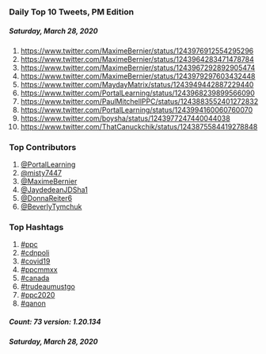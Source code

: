 ### Daily Top 10 Tweets, PM Edition
##### Saturday, March 28, 2020
 1) https://www.twitter.com/MaximeBernier/status/1243976912554295296
 2) https://www.twitter.com/MaximeBernier/status/1243964283471478784
 3) https://www.twitter.com/MaximeBernier/status/1243967292892905474
 4) https://www.twitter.com/MaximeBernier/status/1243979297603432448
 5) https://www.twitter.com/MaydayMatrix/status/1243949442887229440
 6) https://www.twitter.com/PortalLearning/status/1243968239899566090
 7) https://www.twitter.com/PaulMitchellPPC/status/1243883552401272832
 8) https://www.twitter.com/PortalLearning/status/1243994160060760070
 9) https://www.twitter.com/boysha/status/1243977247440044038
10) https://www.twitter.com/ThatCanuckchik/status/1243875584419278848

### Top Contributors
  1) [@PortalLearning](https://www.twitter.com/PortalLearning)
  2) [@misty7447](https://www.twitter.com/misty7447)
  3) [@MaximeBernier](https://www.twitter.com/MaximeBernier)
  4) [@JaydedeanJDSha1](https://www.twitter.com/JaydedeanJDSha1)
  5) [@DonnaReiter6](https://www.twitter.com/DonnaReiter6)
  6) [@BeverlyTymchuk](https://www.twitter.com/BeverlyTymchuk)


### Top Hashtags

  1) [#ppc](https://www.twitter.com/hashtag/ppc)
  2) [#cdnpoli](https://www.twitter.com/hashtag/cdnpoli)
  3) [#covid19](https://www.twitter.com/hashtag/covid19)
  4) [#ppcmmxx](https://www.twitter.com/hashtag/ppcmmxx)
  5) [#canada](https://www.twitter.com/hashtag/canada)
  6) [#trudeaumustgo](https://www.twitter.com/hashtag/trudeaumustgo)
  7) [#ppc2020](https://www.twitter.com/hashtag/ppc2020)
  8) [#qanon](https://www.twitter.com/hashtag/qanon)

##### Count: 73	version: 1.20.134
##### Saturday, March 28, 2020


